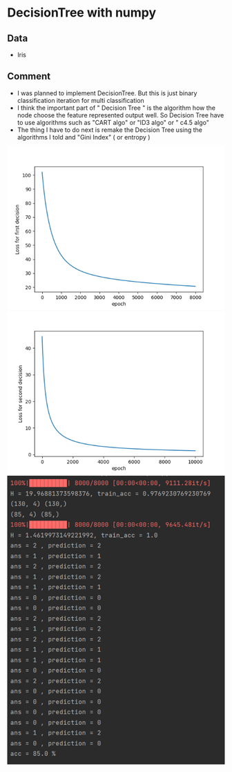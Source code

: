 # DecisionTree with numpy

## Data

* Iris

## Comment 
* I was planned to implement DecisionTree. But this is just binary classification iteration for multi classification
* I think the important part of " Decision Tree " is the algorithm how the node choose the feature represented output well. So Decision Tree have to use algorithms such as  "CART algo" or "ID3 algo" or " c4.5 algo"
* The thing I have to do next is remake the Decision Tree using the algorithms I told and "Gini Index" ( or entropy )

![myplot2](myplot2.png)
![myplot](myplot.png)
![11](11.PNG)

